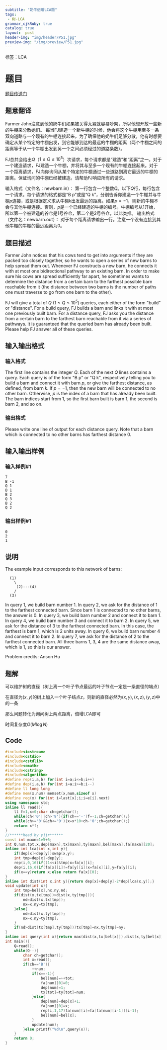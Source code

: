 ```yaml
---
subtitle: "奶牛倍增LCA题"
tags: 
 - 树-LCA
grammar_cjkRuby: true
catalog: true
layout:  post
header-img: "img/header/P51.jpg"
preview-img: "/img/preview/P51.jpg"
---
```

标签：LCA

# 题目

[题目传送门](https://www.luogu.org/problemnew/show/P4271)

## 题意翻译
Farmer John注意到他的奶牛们如果被关得太紧就容易吵架，所以他想开放一些新的牛棚来分散她们。
每当FJ建造一个新牛棚的时候，他会将这个牛棚用至多一条双向道路与一个现有的牛棚连接起来。为了确保他的奶牛们足够分散，他有时想要确定从某个特定的牛棚出发，到它能够到达的最远的牛棚的距离（两个牛棚之间的距离等于从一个牛棚出发到另一个之间必须经过的道路条数）。

FJ总共会给出$Q$（$1 \leq Q \leq 10^5$）次请求，每个请求都是“建造”和“距离”之一。对于一个建造请求，FJ建造一个牛棚，并将其与至多一个现有的牛棚连接起来。对于一个距离请求，FJ向你询问从某个特定的牛棚通过一些道路到离它最远的牛棚的距离。保证询问的牛棚已经被建造。请帮助FJ响应所有的请求。

输入格式（文件名：newbarn.in）：
第一行包含一个整数$Q$。以下$Q$行，每行包含一个请求。每个请求的格式都是“B p”或是“Q k”，分别告诉你建造一个牛棚并与牛棚$p$连接，或是根据定义求从牛棚$k$出发最远的距离。如果$p = -1$，则新的牛棚不会与其他牛棚连接。否则，$p$是一个已经建造的牛棚的编号。牛棚编号从$1$开始，所以第一个被建造的谷仓是$1$号谷仓，第二个是$2$号谷仓，以此类推。
输出格式（文件名：newbarn.out）：
对于每个距离请求输出一行。注意一个没有连接到其他牛棚的牛棚的最远距离为$0$。

## 题目描述
Farmer John notices that his cows tend to get into arguments if they are packed too closely together, so he wants to open a series of new barns to help spread them out.
Whenever FJ constructs a new barn, he connects it with at most one bidirectional pathway to an existing barn. In order to make sure his cows are spread sufficiently far apart, he sometimes wants to determine the distance from a certain barn to the farthest possible barn reachable from it (the distance between two barns is the number of paths one must traverse to go from one barn to the other).

FJ will give a total of $Q$ ($1 \leq Q \leq 10^5$) queries, each either of the form "build" or "distance". For a build query, FJ builds a barn and links it with at most one previously built barn. For a distance query, FJ asks you the distance from a certain barn to the farthest barn reachable from it via a series of pathways. It is guaranteed that the queried barn has already been built. Please help FJ answer all of these queries.

## 输入输出格式
### 输入格式
The first line contains the integer $Q$. Each of the next $Q$ lines contains a query. Each query is of the form "B p" or "Q k", respectively telling you to build a barn and connect it with barn $p$, or give the farthest distance, as defined, from barn $k$. If $p = -1$, then the new barn will be connected to no other barn. Otherwise, $p$ is the index of a barn that has already been built. The barn indices start from $1$, so the first barn built is barn $1$, the second is barn $2$, and so on.

### 输出格式
Please write one line of output for each distance query. Note that a barn which is connected to no other barns has farthest distance $0$.

## 输入输出样例
### 输入样例#1
```
7
B -1
Q 1
B 1
B 2
Q 3
B 2
Q 2
```
### 输出样例#1
```
0
2
1
```
## 说明
The example input corresponds to this network of barns:
```
  (1) 
    \   
     (2)---(4)
    /
  (3)
```
In query 1, we build barn number 1. In query 2, we ask for the distance of 1 to the farthest connected barn. Since barn 1 is connected to no other barns, the answer is 0. In query 3, we build barn number 2 and connect it to barn 1. In query 4, we build barn number 3 and connect it to barn 2. In query 5, we ask for the distance of 3 to the farthest connected barn. In this case, the farthest is barn 1, which is 2 units away. In query 6, we build barn number 4 and connect it to barn 2. In query 7, we ask for the distance of 2 to the farthest connected barn. All three barns 1, 3, 4 are the same distance away, which is 1, so this is our answer.

Problem credits: Anson Hu

## 题解

可以维护树的直径（树上离一个叶子节点最远的叶子节点一定是一条直径的端点）

在直径为$(x,y)$的树上加入一个叶子结点$z$，则新的直径必然为$(x,y),(x,z),(y,z)$中的一条

那么问题转化为询问树上两点距离，倍增LCA即可

时间复杂度$O(M \log N)$

## Code
```cpp
#include<iostream>
#include<cstdio>
#include<cstdlib>
#include<cmath>
#include<cstring>
#include<algorithm>
#define rep(i,a,b) for(int i=a;i<=b;i++)
#define dep(i,a,b) for(int i=a;i>=b;i--)
#define ll long long
#define mem(x,num) memset(x,num,sizeof x)
#define reg(x) for(int i=last[x];i;i=e[i].next)
using namespace std;
inline ll read(){
    ll f=1,x=0;char ch=getchar();
    while(ch<'0'||ch>'9'){if(ch=='-')f=-1;ch=getchar();}
    while(ch>='0'&&ch<='9'){x=x*10+ch-'0';ch=getchar();}
    return x*f;
}
//******head by yjjr******
const int maxn=1e5+6;
int Q,num,tot,x,dep[maxn],tx[maxn],ty[maxn],bel[maxn],fa[maxn][20];
inline int lca(int x,int y){
    if(dep[x]<dep[y])swap(x,y);
    int tmp=dep[x]-dep[y];
    rep(i,0,16)if((1<<i)&tmp)x=fa[x][i];
    dep(i,16,0)if(fa[x][i]!=fa[y][i])x=fa[x][i],y=fa[y][i];
    if(x==y)return x;else return fa[x][0];
}
inline int dist(int x,int y){return dep[x]+dep[y]-2*dep[lca(x,y)];}
void update(int x){
    int tmp=bel[x],nx,ny,nd;
    if(dist(x,tx[tmp])>dist(x,ty[tmp])){
        nd=dist(x,tx[tmp]);
        nx=x,ny=tx[tmp];
    }else{
        nd=dist(x,ty[tmp]);
        nx=x,ny=ty[tmp];
    }
    if(nd>dist(tx[tmp],ty[tmp]))tx[tmp]=nx,ty[tmp]=ny;
}
inline int query(int x){return max(dist(x,tx[bel[x]]),dist(x,ty[bel[x]]));}
int main(){
    Q=read();
    while(Q--){
        char ch=getchar();
        int x=read();
        if(ch=='B'){
            ++num;
            if(x==-1){
                bel[num]=++tot;
                fa[num][0]=0;
                dep[num]=1;
                tx[tot]=ty[tot]=num;
            }else{
                dep[num]=dep[x]+1;
                fa[num][0]=x;
                rep(i,1,17)fa[num][i]=fa[fa[num][i-1]][i-1];
                bel[num]=bel[x];
            }
            update(num);        
        }else printf("%d\n",query(x));
    }
    return 0;
}
```